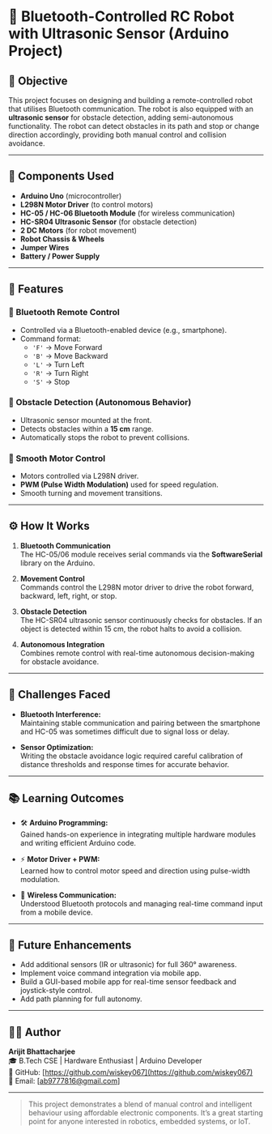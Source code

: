 # 🤖 Bluetooth-Controlled RC Robot with Ultrasonic Sensor (Arduino Project)

## 📌 Objective

This project focuses on designing and building a remote-controlled robot that utilises Bluetooth communication. The robot is also equipped with an **ultrasonic sensor** for obstacle detection, adding semi-autonomous functionality. The robot can detect obstacles in its path and stop or change direction accordingly, providing both manual control and collision avoidance.

---

## 🔧 Components Used

- **Arduino Uno** (microcontroller)
- **L298N Motor Driver** (to control motors)
- **HC-05 / HC-06 Bluetooth Module** (for wireless communication)
- **HC-SR04 Ultrasonic Sensor** (for obstacle detection)
- **2 DC Motors** (for robot movement)
- **Robot Chassis & Wheels**
- **Jumper Wires**
- **Battery / Power Supply**

---

## 🚀 Features

### 📱 Bluetooth Remote Control
- Controlled via a Bluetooth-enabled device (e.g., smartphone).
- Command format:
  - `'F'` → Move Forward
  - `'B'` → Move Backward
  - `'L'` → Turn Left
  - `'R'` → Turn Right
  - `'S'` → Stop

### 🧠 Obstacle Detection (Autonomous Behavior)
- Ultrasonic sensor mounted at the front.
- Detects obstacles within a **15 cm** range.
- Automatically stops the robot to prevent collisions.

### 🎯 Smooth Motor Control
- Motors controlled via L298N driver.
- **PWM (Pulse Width Modulation)** used for speed regulation.
- Smooth turning and movement transitions.

---

## ⚙️ How It Works

1. **Bluetooth Communication**  
   The HC-05/06 module receives serial commands via the **SoftwareSerial** library on the Arduino.

2. **Movement Control**  
   Commands control the L298N motor driver to drive the robot forward, backward, left, right, or stop.

3. **Obstacle Detection**  
   The HC-SR04 ultrasonic sensor continuously checks for obstacles. If an object is detected within 15 cm, the robot halts to avoid a collision.

4. **Autonomous Integration**  
   Combines remote control with real-time autonomous decision-making for obstacle avoidance.

---

## 🧩 Challenges Faced

- **Bluetooth Interference:**  
  Maintaining stable communication and pairing between the smartphone and HC-05 was sometimes difficult due to signal loss or delay.

- **Sensor Optimization:**  
  Writing the obstacle avoidance logic required careful calibration of distance thresholds and response times for accurate behavior.

---

## 📚 Learning Outcomes

- 🛠️ **Arduino Programming:**  
  Gained hands-on experience in integrating multiple hardware modules and writing efficient Arduino code.

- ⚡ **Motor Driver + PWM:**  
  Learned how to control motor speed and direction using pulse-width modulation.

- 📡 **Wireless Communication:**  
  Understood Bluetooth protocols and managing real-time command input from a mobile device.

---

## 🚀 Future Enhancements

- Add additional sensors (IR or ultrasonic) for full 360° awareness.
- Implement voice command integration via mobile app.
- Build a GUI-based mobile app for real-time sensor feedback and joystick-style control.
- Add path planning for full autonomy.

---

## 🧑‍💻 Author

**Arijit Bhattacharjee**  
🎓 B.Tech CSE | Hardware Enthusiast | Arduino Developer  
🔗 GitHub: [https://github.com/wiskey067](https://github.com/wiskey067)  
📧 Email: [ab9777816@gmail.com]

---

> This project demonstrates a blend of manual control and intelligent behaviour using affordable electronic components. It’s a great starting point for anyone interested in robotics, embedded systems, or IoT.
